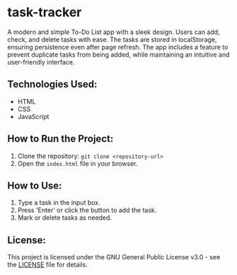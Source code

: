 # task-tracker
A modern and simple To-Do List app with a sleek design. Users can add, check, and delete tasks with ease. The tasks are stored in localStorage, ensuring persistence even after page refresh. The app includes a feature to prevent duplicate tasks from being added, while maintaining an intuitive and user-friendly interface.

## Technologies Used:
- HTML
- CSS
- JavaScript

## How to Run the Project:
1. Clone the repository: `git clone <repository-url>`
2. Open the `index.html` file in your browser.

## How to Use:
1. Type a task in the input box.
2. Press 'Enter' or click the button to add the task.
3. Mark or delete tasks as needed.

## License:
This project is licensed under the GNU General Public License v3.0 - see the [LICENSE](./LICENSE) file for details.

